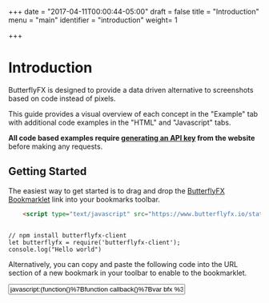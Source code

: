 +++
date = "2017-04-11T00:00:44-05:00"
draft = false
title = "Introduction"
menu = "main"
identifier = "introduction"
weight= 1

+++

# Introduction

ButterflyFX is designed to provide a data driven alternative to screenshots based on code instead of pixels. 

This guide provides a visual overview of each concept in the "Example" tab with additional code examples in the "HTML" and "Javascript" tabs.

**All code based examples require [generating an API key](https://www.butterflyfx.io/dash/settings/api) from the website** before making any requests.

## Getting Started

The easiest way to get started is to drag and drop the <a href='
javascript:(function()%7Bfunction callback()%7Bvar bfx %3D new ButterFlyFX()%3Bbfx.showFixtureDialog()%7Dvar s%3Ddocument.createElement(&#34;script&#34;)%3Bs.src%3D&#34;https%3A%2F%2Fwww.butterflyfx.io%2Fstatic%2Fjs%2Fclient.js&#34;%3Bif(s.addEventListener)%7Bs.addEventListener(&#34;load&#34;%2Ccallback%2Cfalse)%7Delse if(s.readyState)%7Bs.onreadystatechange%3Dcallback%7Ddocument.body.appendChild(s)%3B%7D)()
' title="Take a Buttershot"> ButterflyFX Bookmarklet</a> link into your bookmarks toolbar.

<div class="code-tabs">
  <div class="code-preview">

  </div>


```html
    <script type="text/javascript" src="https://www.butterflyfx.io/static/js/client.js"></script>
```

  
  <pre class="line-numbers">
<code class="language-javascript">
// npm install butterflyfx-client
let butterflyfx = require('butterflyfx-client');
console.log("Hello world")
</code></pre>
</div>


Alternatively, you can copy and paste the following code into the URL section of a new bookmark in your toolbar to enable to the bookmarklet.


<input type="text" style="width: 70%" onclick="this.focus(); this.select()" value='
javascript:(function()%7Bfunction callback()%7Bvar bfx %3D new ButterFlyFX()%3Bbfx.showFixtureDialog()%7Dvar s%3Ddocument.createElement(&#34;script&#34;)%3Bs.src%3D&#34;https%3A%2F%2Fwww.butterflyfx.io%2Fstatic%2Fjs%2Fclient.js&#34;%3Bif(s.addEventListener)%7Bs.addEventListener(&#34;load&#34;%2Ccallback%2Cfalse)%7Delse if(s.readyState)%7Bs.onreadystatechange%3Dcallback%7Ddocument.body.appendChild(s)%3B%7D)()
' />